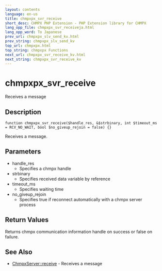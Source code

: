 ```yaml
---
layout: contents
language: en-us
title: chmpxpx_svr_receive
short_desc: CHMPX PHP Extension - PHP Extension library for CHMPX
lang_opp_file: chmpxpx_svr_receiveja.html
lang_opp_word: To Japanese
prev_url: chmpxpx_slv_send_kv.html
prev_string: chmpxpx_slv_send_kv
top_url: chmpxpx.html
top_string: chmpxpx Functions
next_url: chmpxpx_svr_receive_kv.html
next_string: chmpxpx_svr_receive_kv
---
```


# chmpxpx_svr_receive
Receives a message

## Description

```
function chmpxpx_svr_receive($handle_res, &$strbinary, int $timeout_ms = RCV_NO_WAIT, bool $no_giveup_rejoin = false) {}
```

Receives a message.

## Parameters

* handle_res
  * Specifies a chmpx handle
* strbinary
  * Specifies received data variable by reference
* timeout_ms
  * Specifies waiting time
* no_giveup_rejoin
  * Specifies true if reconnect automatically with a chmpx server process

## Return Values
Returns chmpx communication information handle on success or false on failure. 

## See Also
- [ChmpxServer::receive](chmpxserver_class_receive.html) - Receives a message
